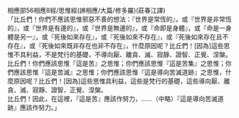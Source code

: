 相應部56相應8經/思惟經(諦相應/大篇/修多羅)(莊春江譯)  
「比丘們！你們不應該思惟邪惡不善的想法：『世界是常恆的』，或『世界是非常恆的』，或『世界是有邊的』，或『世界是無邊的』，或『命即是身體』，或『命是一身體是另一』，或『死後如來存在』，或『死後如來不存在』，或『死後如來存在且不存在』，或『死後如來既非存在也非不存在』，什麼原因呢？比丘們！[因為]這些思惟不具利益，不是梵行的基礎，不導向厭、離貪、滅、寂靜、證智、正覺、涅槃。  
比丘們！你們應該思惟『這是苦』之思惟；你們應該思惟『這是苦集』之思惟；你們應該思惟『這是苦滅』之思惟；你們應該思惟『這是導向苦滅道跡』之思惟，什麼原因呢？比丘們！[因為]這些思惟具利益，這些是梵行的基礎，這些導向厭、離貪、滅、寂靜、證智、正覺、涅槃。  
比丘們！因此，在這裡，『這是苦』應該作努力，……（中略）『這是導向苦滅道跡』應該作努力。」  
  
  
